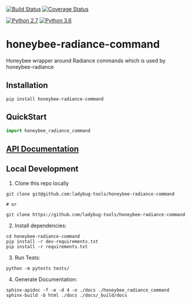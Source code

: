 [![Build Status](https://travis-ci.org/ladybug-tools/honeybee-radiance-command.svg?branch=master)](https://travis-ci.org/ladybug-tools/honeybee-radiance-command)
[![Coverage Status](https://coveralls.io/repos/github/ladybug-tools/honeybee-radiance-command/badge.svg?branch=master)](https://coveralls.io/github/ladybug-tools/honeybee-radiance-command)

[![Python 2.7](https://img.shields.io/badge/python-2.7-green.svg)](https://www.python.org/downloads/release/python-270/) [![Python 3.6](https://img.shields.io/badge/python-3.6-blue.svg)](https://www.python.org/downloads/release/python-360/)

# honeybee-radiance-command

Honeybee wrapper around Radiance commands which is used by honeybee-radiance

## Installation
```console
pip install honeybee-radiance-command
```

## QuickStart
```python
import honeybee_radiance_command

```

## [API Documentation](http://ladybug-tools.github.io/apidoc/honeybee-radiance-command)

## Local Development
1. Clone this repo locally
```console
git clone git@github.com:ladybug-tools/honeybee-radiance-command

# or

git clone https://github.com/ladybug-tools/honeybee-radiance-command
```
2. Install dependencies:
```console
cd honeybee-radiance-command
pip install -r dev-requirements.txt
pip install -r requirements.txt
```

3. Run Tests:
```console
python -m pytests tests/
```

4. Generate Documentation:
```console
sphinx-apidoc -f -e -d 4 -o ./docs ./honeybee_radiance_command
sphinx-build -b html ./docs ./docs/_build/docs
```